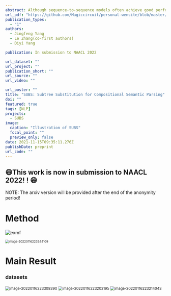 ```yaml
---
abstract: Although sequence-to-sequence models often achieve good performance in semantic parsing for i.i.d. data, their performance is still inferior in compositional generalization. Several data augmentation methods have been proposed to alleviate this problem. However, prior work only leveraged  superficial grammar or rules for data augmentation, which resulted in limited improvement. We propose to use subtree substitution for compositional data augmentation, where we consider subtrees with similar semantic functions as exchangeable. Our experiments showed that such augmented data led to significantly better performance on Scan and GeoQuery, and reached new SOTA on compositional split of GeoQuery.
url_pdf: "https://github.com/Magiccircuit/personal-wensite/blob/master/content/publication/SUBS/acl_latex.pdf"
publication_types:
  - "1"
authors:
  - Jingfeng Yang
  - Le Zhang(co-first authors)
  - Diyi Yang

publication: In submission to NAACL 2022

url_dataset: ""
url_project: ""
publication_short: ""
url_source: ""
url_video: ""

url_poster: ""
title: "SUBS: Subtree Substitution for Compositional Semantic Parsing"
doi: ""
featured: true
tags: [NLP]
projects:
  - SUBS
image:
  caption: "Illustration of SUBS"
  focal_point: ""
  preview_only: false
date: 2021-11-15T09:35:11.276Z
publishDate: preprint
url_code: ""
---
```


##  :smile:This work is now in submission to NAACL 2022! ! :smile:

NOTE: The arxiv version will be provided after the end of the anonymity period!

# Method

![exmf](https://s2.loli.net/2022/01/16/qGBThMefWFDz7I4.png)

<img src="https://s2.loli.net/2022/01/16/WPovegECJb1Uyjt.png" alt="image-20220116223344109" style="zoom: 67%;" />

# Main Result 

### datasets

<img src="https://s2.loli.net/2022/01/16/KQjWpVyhtEYrvPU.png" alt="image-20220116223308390" style="zoom:80%;" />



<img src="https://s2.loli.net/2022/01/16/eTDu3BhzrPtYyHN.png" alt="image-20220116223202195" style="zoom: 80%;" />

<img src="https://s2.loli.net/2022/01/16/RLKutDZNcOSiBAw.png" alt="image-20220116223214043" style="zoom: 80%;" />





